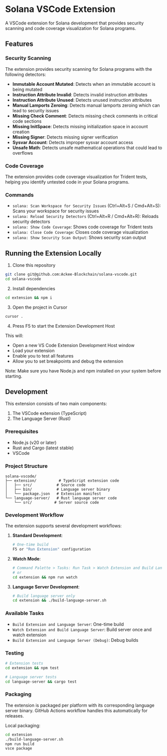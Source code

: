 # Solana VSCode Extension

A VSCode extension for Solana development that provides security scanning and code coverage visualization for Solana programs.

## Features

### Security Scanning

The extension provides security scanning for Solana programs with the following detectors:

- **Immutable Account Mutated**: Detects when an immutable account is being mutated
- **Instruction Attribute Invalid**: Detects invalid instruction attributes
- **Instruction Attribute Unused**: Detects unused instruction attributes
- **Manual Lamports Zeroing**: Detects manual lamports zeroing which can lead to security issues
- **Missing Check Comment**: Detects missing check comments in critical code sections
- **Missing InitSpace**: Detects missing initialization space in account creation
- **Missing Signer**: Detects missing signer verification
- **Sysvar Account**: Detects improper sysvar account access
- **Unsafe Math**: Detects unsafe mathematical operations that could lead to overflows

### Code Coverage

The extension provides code coverage visualization for Trident tests, helping you identify untested code in your Solana programs.

### Commands

- `solana: Scan Workspace for Security Issues` (Ctrl+Alt+S / Cmd+Alt+S): Scans your workspace for security issues
- `solana: Reload Security Detectors` (Ctrl+Alt+R / Cmd+Alt+R): Reloads security detectors
- `solana: Show Code Coverage`: Shows code coverage for Trident tests
- `solana: Close Code Coverage`: Closes code coverage visualization
- `solana: Show Security Scan Output`: Shows security scan output

## Running the Extension Locally

1. Clone this repository

```bash
git clone git@github.com:Ackee-Blockchain/solana-vscode.git
cd solana-vscode
```

2. Install dependencies

```bash
cd extension && npm i
```

3. Open the project in Cursor

```bash
cursor .
```

4. Press F5 to start the Extension Development Host

This will:

- Open a new VS Code Extension Development Host window
- Load your extension
- Enable you to test all features
- Allow you to set breakpoints and debug the extension

Note: Make sure you have Node.js and npm installed on your system before starting.

## Development

This extension consists of two main components:

1. The VSCode extension (TypeScript)
2. The Language Server (Rust)

### Prerequisites

- Node.js (v20 or later)
- Rust and Cargo (latest stable)
- VSCode

### Project Structure

```
solana-vscode/
├── extension/          # TypeScript extension code
│   ├── src/           # Source code
│   ├── bin/           # Language server binary
│   └── package.json   # Extension manifest
└── language-server/   # Rust language server code
    └── src/          # Server source code
```

### Development Workflow

The extension supports several development workflows:

1. **Standard Development**:

   ```bash
   # One-time build
   F5 or "Run Extension" configuration
   ```

2. **Watch Mode**:

   ```bash
   # Command Palette > Tasks: Run Task > Watch Extension and Build Language Server
   # or
   cd extension && npm run watch
   ```

3. **Language Server Development**:
   ```bash
   # Build language server only
   cd extension && ./build-language-server.sh
   ```

### Available Tasks

- `Build Extension and Language Server`: One-time build
- `Watch Extension and Build Language Server`: Build server once and watch extension
- `Build Extension and Language Server (Debug)`: Debug builds

### Testing

```bash
# Extension tests
cd extension && npm test

# Language server tests
cd language-server && cargo test
```

### Packaging

The extension is packaged per platform with its corresponding language server binary. GitHub Actions workflow handles this automatically for releases.

Local packaging:

```bash
cd extension
./build-language-server.sh
npm run build
vsce package
```
